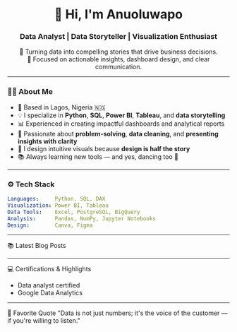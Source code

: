 <h1 align="center">👋 Hi, I'm Anuoluwapo</h1>
<h3 align="center">Data Analyst | Data Storyteller | Visualization Enthusiast</h3>

<p align="center">
  🚀 Turning data into compelling stories that drive business decisions.<br>
  🎯 Focused on actionable insights, dashboard design, and clear communication.
</p>

---

### 🧑‍💻 About Me

- 📍 Based in Lagos, Nigeria 🇳🇬  
- 💡 I specialize in **Python**, **SQL**, **Power BI**, **Tableau**, and **data storytelling**
- 📊 Experienced in creating impactful dashboards and analytical reports  
- 🧠 Passionate about **problem-solving**, **data cleaning**, and **presenting insights with clarity**
- 🎨 I design intuitive visuals because **design is half the story**
- 📚 Always learning new tools — and yes, dancing too 💃

---

### ⚙️ Tech Stack

```yaml
Languages:     Python, SQL, DAX
Visualization: Power BI, Tableau
Data Tools:    Excel, PostgreSQL, BigQuery
Analysis:      Pandas, NumPy, Jupyter Notebooks
Design:        Canva, Figma
```
---
📚 Latest Blog Posts
<!-- BLOG-POST-LIST:START -->

<!-- BLOG-POST-LIST:END -->

---
💻 Certifications & Highlights
- Data analyst certified
- Google Data Analytics
---
🌟 Favorite Quote
"Data is not just numbers; it's the voice of the customer — if you're willing to listen."

